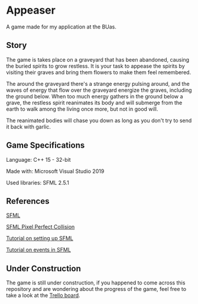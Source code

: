 # Appeaser

A game made for my application at the BUas.

## Story

The game is takes place on a graveyard that has been abandoned, causing the buried spirits to grow restless.
It is your task to appease the spirits by visiting their graves and bring them flowers to make them feel remembered.

The around the graveyard there's a strange energy pulsing around, and the waves of energy that flow over the graveyard energize the graves, including the ground below.
When too much energy gathers in the ground below a grave, the restless spirit reanimates its body and will submerge from the earth to walk among the living once more, but not in good will.

The reanimated bodies will chase you down as long as you don't try to send it back with garlic.

## Game Specifications

Language: C++ 15 - 32-bit

Made with: Microsoft Visual Studio 2019

Used libraries: SFML 2.5.1

## References

[SFML](https://www.sfml-dev.org/)

[SFML Pixel Perfect Collision](https://github.com/SFML/SFML/wiki/Source:-Simple-Collision-Detection-for-SFML-2#simple-collision-detection)

[Tutorial on setting up SFML](https://www.youtube.com/watch?v=Z6alClFOGoM&list=PLRtjMdoYXLf776y4K432eL_qPw4na_py3&index=2)

[Tutorial on events in SFML](https://www.youtube.com/watch?v=R1vTc3v6dwo&list=PLRtjMdoYXLf776y4K432eL_qPw4na_py3&index=3)

## Under Construction

The game is still under construction, if you happened to come across this repository and are wondering about the progress of the game, feel free to take a look at the [Trello board](https://trello.com/b/cqnfjlR8/appeaser).
